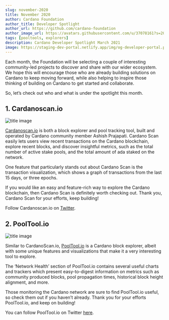```yaml
---
slug: november-2020
title: November 2020
author: Cardano Foundation
author_title: Developer Spotlight
author_url: https://github.com/cardano-foundation
author_image_url: https://avatars.githubusercontent.com/u/37078161?s=200&v=4
tags: [pooltools, explorers]
description: Cardano Developer Spotlight March 2021
image: https://staging-dev-portal.netlify.app/img/og-developer-portal.png
---
```


Each month, the Foundation will be selecting a couple of interesting community-led projects to discover and share with our wider ecosystem. We hope this will encourage those who are already building solutions on Cardano to keep moving forward, while also helping to inspire those thinking of building on Cardano to get started and collaborate.

So, let’s check out who and what is under the spotlight this month.

<!-- truncate -->

## 1. Cardanoscan.io

![title image](/img/spotlight/cardanoscan.png)

[Cardanoscan.io](https://cardanoscan.io/) is both a block explorer and pool tracking tool, built and operated by Cardano community member Ashish Prajapati. Cardano Scan easily lets users view recent transactions on the Cardano blockchain, explore recent blocks, and discover insightful metrics, such as the total number of active stake pools, and the total amount of ada staked on the network.

One feature that particularly stands out about Cardano Scan is the transaction visualization, which shows a graph of transactions from the last 15 days, or three epochs.

If you would like an easy and feature-rich way to explore the Cardano blockchain, then Cardano Scan is definitely worth checking out. Thank you, Cardano Scan for your efforts, keep building!

Follow Cardanoscan.io on [Twitter](https://twitter.com/cardanoscanio).

## 2. PoolTool.io

![title image](/img/spotlight/pooltool.png)

Similar to CardanoScan.io, [PoolTool.io](https://pooltool.io/) is a Cardano block explorer, albeit with some unique features and visualizations that make it a very interesting tool to explore.

The ‘Network Health’ section of PoolTool.io contains several useful charts and trackers which present easy-to-digest information on metrics such as community produced blocks, pool propagation times, historical block height alignment, and more.

Those monitoring the Cardano network are sure to find PoolTool.io useful, so check them out if you haven’t already. Thank you for your efforts PoolTool.io, and keep on building!

You can follow PoolTool.io on Twitter [here](https://twitter.com/PooltoolI).